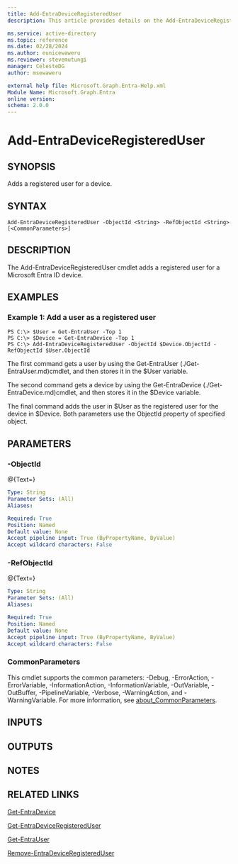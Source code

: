 ```yaml
---
title: Add-EntraDeviceRegisteredUser
description: This article provides details on the Add-EntraDeviceRegisteredUser command.

ms.service: active-directory
ms.topic: reference
ms.date: 02/28/2024
ms.author: eunicewaweru
ms.reviewer: stevemutungi
manager: CelesteDG
author: msewaweru

external help file: Microsoft.Graph.Entra-Help.xml
Module Name: Microsoft.Graph.Entra
online version:
schema: 2.0.0
---
```


# Add-EntraDeviceRegisteredUser

## SYNOPSIS
Adds a registered user for a device.

## SYNTAX

```
Add-EntraDeviceRegisteredUser -ObjectId <String> -RefObjectId <String> [<CommonParameters>]
```

## DESCRIPTION
The Add-EntraDeviceRegisteredUser cmdlet adds a registered user for a Microsoft Entra ID device.

## EXAMPLES

### Example 1: Add a user as a registered user
```
PS C:\> $User = Get-EntraUser -Top 1
PS C:\> $Device = Get-EntraDevice -Top 1
PS C:\> Add-EntraDeviceRegisteredUser -ObjectId $Device.ObjectId -RefObjectId $User.ObjectId
```

The first command gets a user by using the Get-EntraUser (./Get-EntraUser.md)cmdlet, and then stores it in the $User variable.

The second command gets a device by using the Get-EntraDevice (./Get-EntraDevice.md)cmdlet, and then stores it in the $Device variable.

The final command adds the user in $User as the registered user for the device in $Device. 
Both parameters use the ObjectId property of specified object.

## PARAMETERS

### -ObjectId
@{Text=}

```yaml
Type: String
Parameter Sets: (All)
Aliases:

Required: True
Position: Named
Default value: None
Accept pipeline input: True (ByPropertyName, ByValue)
Accept wildcard characters: False
```

### -RefObjectId
@{Text=}

```yaml
Type: String
Parameter Sets: (All)
Aliases:

Required: True
Position: Named
Default value: None
Accept pipeline input: True (ByPropertyName, ByValue)
Accept wildcard characters: False
```

### CommonParameters
This cmdlet supports the common parameters: -Debug, -ErrorAction, -ErrorVariable, -InformationAction, -InformationVariable, -OutVariable, -OutBuffer, -PipelineVariable, -Verbose, -WarningAction, and -WarningVariable. For more information, see [about_CommonParameters](http://go.microsoft.com/fwlink/?LinkID=113216).

## INPUTS

## OUTPUTS

## NOTES

## RELATED LINKS

[Get-EntraDevice](Get-EntraDevice.md)

[Get-EntraDeviceRegisteredUser](Get-EntraDeviceRegisteredUser.md)

[Get-EntraUser](Get-EntraUser.md)

[Remove-EntraDeviceRegisteredUser](Remove-EntraDeviceRegisteredUser.md)

